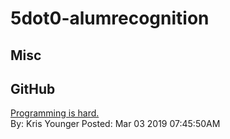# 5dot0-alumrecognition

## Misc 



## GitHub 

[Programming is hard.](https://link.medium.com/lU4pRpIVKU)<br/>By: Kris Younger Posted: Mar 03 2019 07:45:50AM<br/>